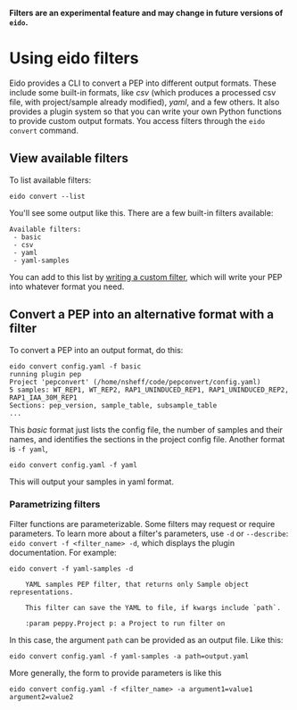 **Filters are an experimental feature and may change in future versions of `eido`.**

# Using eido filters

Eido provides a CLI to convert a PEP into different output formats. These include some built-in formats, like _csv_ (which produces a processed csv file, with project/sample already modified), _yaml_, and a few others. It also provides a plugin system so that you can write your own Python functions to provide custom output formats. You access filters through the `eido convert` command.

## View available filters

To list available filters:

```console
eido convert --list
```

You'll see some output like this. There are a few built-in filters available:


```console
Available filters:
 - basic
 - csv
 - yaml
 - yaml-samples
```

You can add to this list by [writing a custom filter](writing-a-filter.md), which will write your PEP into whatever format you need.

## Convert a PEP into an alternative format with a filter

To convert a PEP into an output format, do this:

```console
eido convert config.yaml -f basic
running plugin pep
Project 'pepconvert' (/home/nsheff/code/pepconvert/config.yaml)
5 samples: WT_REP1, WT_REP2, RAP1_UNINDUCED_REP1, RAP1_UNINDUCED_REP2, RAP1_IAA_30M_REP1
Sections: pep_version, sample_table, subsample_table
...
```

This *basic* format just lists the config file, the number of samples and their names, and identifies the sections in the project config file. Another format is `-f yaml`,

```console
eido convert config.yaml -f yaml
```

This will output your samples in yaml format.

### Parametrizing filters

Filter functions are parameterizable. Some filters may request or require parameters. To learn more about a filter's parameters, use `-d` or `--describe`: `eido convert -f <filter_name> -d`, which displays the plugin documentation. For example:

```console
eido convert -f yaml-samples -d

    YAML samples PEP filter, that returns only Sample object representations.

    This filter can save the YAML to file, if kwargs include `path`.

    :param peppy.Project p: a Project to run filter on
```

In this case, the argument `path` can be provided as an output file. Like this: 

```console
eido convert config.yaml -f yaml-samples -a path=output.yaml
```

More generally, the form to provide parameters is like this

```console
eido convert config.yaml -f <filter_name> -a argument1=value1 argument2=value2
```



